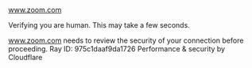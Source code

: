 www.zoom.com

Verifying you are human. This may take a few seconds.

www.zoom.com needs to review the security of your connection before proceeding.
Ray ID: 975c1daaf9da1726
Performance & security by Cloudflare